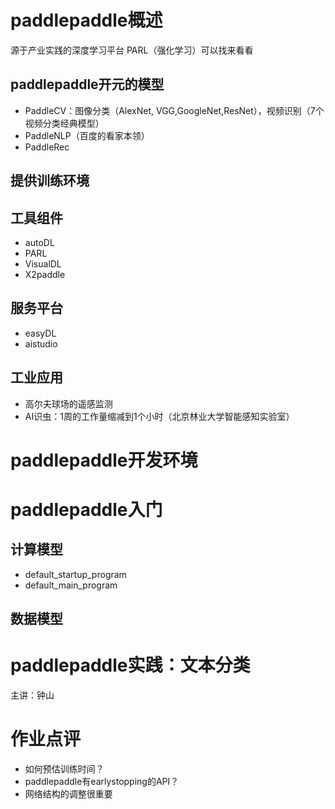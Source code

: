 # paddlepaddle概述
源于产业实践的深度学习平台
PARL（强化学习）可以找来看看

## paddlepaddle开元的模型
* PaddleCV：图像分类（AlexNet, VGG,GoogleNet,ResNet），视频识别（7个视频分类经典模型）
* PaddleNLP（百度的看家本领）
* PaddleRec

## 提供训练环境
## 工具组件
* autoDL
* PARL
* VisualDL
* X2paddle
## 服务平台
* easyDL
* aistudio

## 工业应用
* 高尔夫球场的遥感监测
* AI识虫：1周的工作量缩减到1个小时（北京林业大学智能感知实验室）


# paddlepaddle开发环境

# paddlepaddle入门
## 计算模型
* default_startup_program
* default_main_program
## 数据模型
## 
# paddlepaddle实践：文本分类
主讲：钟山


# 作业点评
* 如何预估训练时间？
* paddlepaddle有earlystopping的API？
* 网络结构的调整很重要